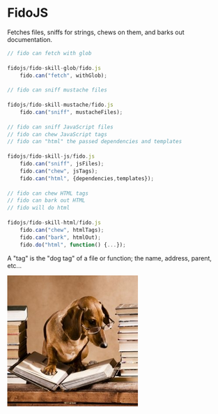 # FidoJS

Fetches files, sniffs for strings, chews on them, and barks out documentation.

```js
// fido can fetch with glob

fidojs/fido-skill-glob/fido.js
	fido.can("fetch", withGlob);

// fido can sniff mustache files

fidojs/fido-skill-mustache/fido.js
	fido.can("sniff", mustacheFiles);

// fido can sniff JavaScript files
// fido can chew JavaScript tags
// fido can "html" the passed dependencies and templates

fidojs/fido-skill-js/fido.js
	fido.can("sniff", jsFiles);
	fido.can("chew", jsTags);
	fido.can("html", {dependencies,templates});

// fido can chew HTML tags
// fido can bark out HTML
// fido will do html

fidojs/fido-skill-html/fido.js
	fido.can("chew", htmlTags);
	fido.can("bark", htmlOut);
	fido.do("html", function() {...});
```

A "tag" is the "dog tag" of a file or function; the name, address, parent, etc...

![](docson.jpg)
